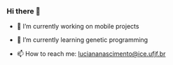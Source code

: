 ### Hi there 👋

- 🔭 I’m currently working on mobile projects
- 🌱 I’m currently learning genetic programming

- 📫 How to reach me: luciananascimento@ice.ufjf.br

